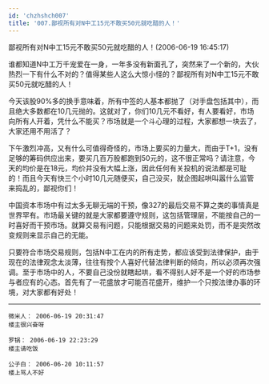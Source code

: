 ```yaml
---
id: 'chzhshch007'
title: '007.鄙视所有对N中工15元不敢买50元就吃醋的人！'
---
```


鄙视所有对N中工15元不敢买50元就吃醋的人！(2006-06-19 16:45:17) 

谁都知道N中工万千宠爱在一身，一年多没有新面孔了，突然来了一个新的，大伙热烈一下有什么不对的？值得某些人这么大惊小怪的？鄙视所有对N中工15元不敢买50元就吃醋的人！

今天该股90%多的换手意味着，所有中签的人基本都抛了（对手盘包括其中），而且绝大多数都在10几元抛的。这就对了，你们10几元不看好，有人要看好，市场向所有人开着，凭什么不能买？市场就是一个斗心理的过程，大家都想一块去了，大家还用不用活了？

下午激烈冲高，又有什么可值得奇怪的，市场上要买的力量大，而由于T+1，没有足够的筹码供应出来，要买几百万股都跑到50元的，这不很正常吗？请注意，今天的均价是在18元，均价并没有大幅上涨，因此任何有关投机的说法都是可耻的！而且今天有快三个小时10几元随便买，自己没买，就企图起哄叫嚣什么监管来捣乱的，鄙视你们！

中国资本市场中有过太多无聊无端的干预，像327的最后交易不算之类的事情真是世界罕有。市场最关键的就是大家都要遵守规则，这包括管理层，不能按自己的一时喜好而干预市场。就算交易有问题，只能根据交易的问题来处罚，而不是突然改变规则来显示自己的无能。

只要符合市场交易规则，包括N中工在内的所有走势，都应该受到法律保护，由于现在的法律观念太淡薄，往往有按个人喜好代替法律判断的倾向，所以必须再次强调。至于市场中的人，不要自己没份就瞎起哄，看不得别人好不是一个好的市场参与者应有的心态。首先有了一花盛放才可能百花盛开，维护一个只按法律办事的环境，对大家都有好处！

------
```
微米人： 2006-06-19 20:31:47 
楼主很兴奋呀 
```
```
罗锅： 2006-06-19 22:23:29 
楼主请吃饭 
```
```
公子白： 2006-06-20 10:11:57 
楼上骂人不好
```

